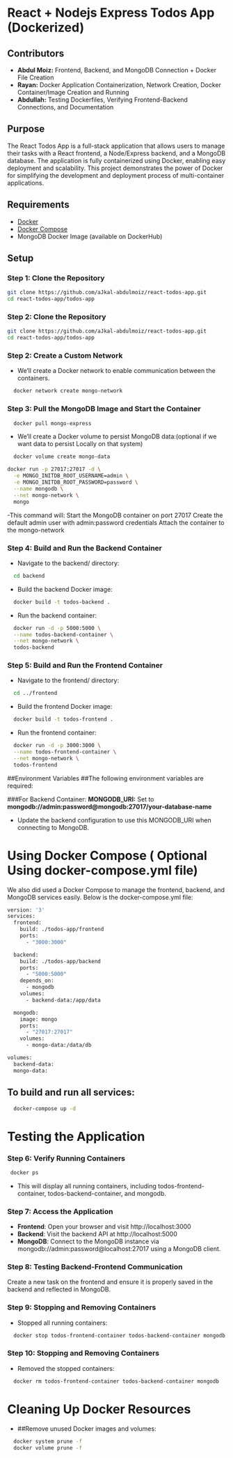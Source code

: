 # React + Nodejs Express Todos App (Dockerized)

## Contributors
- **Abdul Moiz:** Frontend, Backend, and MongoDB Connection + Docker File Creation  
- **Rayan:** Docker Application Containerization, Network Creation, Docker Container/Image Creation and Running  
- **Abdullah:** Testing Dockerfiles, Verifying Frontend-Backend Connections, and Documentation  


## Purpose
The React Todos App is a full-stack application that allows users to manage their tasks with a React frontend, a Node/Express backend, and a MongoDB database. The application is fully containerized using Docker, enabling easy deployment and scalability. This project demonstrates the power of Docker for simplifying the development and deployment process of multi-container applications.



## Requirements
- [Docker](https://docs.docker.com/get-docker/)  
- [Docker Compose](https://docs.docker.com/compose/install/)  
- MongoDB Docker Image (available on DockerHub)

## Setup

### Step 1: Clone the Repository

```bash
git clone https://github.com/aJkal-abdulmoiz/react-todos-app.git
cd react-todos-app/todos-app
```

### Step 2: Clone the Repository

```bash
git clone https://github.com/aJkal-abdulmoiz/react-todos-app.git
cd react-todos-app/todos-app
```

### Step 2: Create a Custom Network
- We’ll create a Docker network to enable communication between the containers.
```bash
  docker network create mongo-network
```

### Step 3: Pull the MongoDB Image and Start the Container
```bash
  docker pull mongo-express
```

- We’ll create a Docker volume to persist MongoDB data:(optional if we want data to persist Locally on that system)
```bash
  docker volume create mongo-data

docker run -p 27017:27017 -d \
  -e MONGO_INITDB_ROOT_USERNAME=admin \
  -e MONGO_INITDB_ROOT_PASSWORD=password \
  --name mongodb \
  --net mongo-network \
  mongo
```

-This command will:
Start the MongoDB container on port 27017
Create the default admin user with admin:password credentials
Attach the container to the mongo-network




### Step 4: Build and Run the Backend Container
- Navigate to the backend/ directory:
```bash
  cd backend
```

- Build the backend Docker image:
```bash
  docker build -t todos-backend .
```

- Run the backend container:
```bash
  docker run -d -p 5000:5000 \
  --name todos-backend-container \
  --net mongo-network \
  todos-backend
```


### Step 5: Build and Run the Frontend Container
- Navigate to the frontend/ directory:

```bash
  cd ../frontend
```

- Build the frontend Docker image:
```bash
  docker build -t todos-frontend .
```

- Run the frontend container:
```bash
  docker run -d -p 3000:3000 \
  --name todos-frontend-container \
  --net mongo-network \
  todos-frontend
```

##Environment Variables
##The following environment variables are required:

###For Backend Container:
**MONGODB_URI:** Set to **mongodb://admin:password@mongodb:27017/your-database-name**
- Update the backend configuration to use this MONGODB_URI when connecting to MongoDB.




# Using Docker Compose ( Optional **Using docker-compose.yml file**)
We also did used a Docker Compose to manage the frontend, backend, and MongoDB services easily. Below is the docker-compose.yml file:

```bash
version: '3'
services:
  frontend:
    build: ./todos-app/frontend
    ports:
      - "3000:3000"

  backend:
    build: ./todos-app/backend
    ports:
      - "5000:5000"
    depends_on:
      - mongodb
    volumes:
      - backend-data:/app/data  

  mongodb:
    image: mongo
    ports:
      - "27017:27017"
    volumes:
      - mongo-data:/data/db  

volumes:
  backend-data:
  mongo-data:
```


## To build and run all services:

```bash
  docker-compose up -d
```


# Testing the Application

### Step 6: Verify Running Containers
 ```bash
  docker ps
```
- This will display all running containers, including todos-frontend-container, todos-backend-container, and mongodb.



### Step 7: Access the Application
- **Frontend**: Open your browser and visit http://localhost:3000
- **Backend**: Visit the backend API at http://localhost:5000
- **MongoDB**: Connect to the MongoDB instance via mongodb://admin:password@localhost:27017 using a MongoDB client.



### Step 8: Testing Backend-Frontend Communication
Create a new task on the frontend and ensure it is properly saved in the backend and reflected in MongoDB.


### Step 9: Stopping and Removing Containers
- Stopped all running containers:
```bash
  docker stop todos-frontend-container todos-backend-container mongodb
```

### Step 10: Stopping and Removing Containers
- Removed the stopped containers:
```bash
  docker rm todos-frontend-container todos-backend-container mongodb
```

# Cleaning Up Docker Resources
- ##Remove unused Docker images and volumes:
```bash
  docker system prune -f
  docker volume prune -f
```




    
